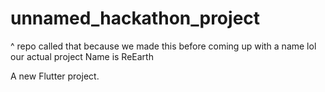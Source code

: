 # unnamed_hackathon_project

^ repo called that because we made this before coming up with a name lol  
our actual project Name is ReEarth

A new Flutter project.

